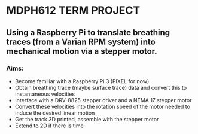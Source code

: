 MDPH612 TERM PROJECT
====================

## Using a Raspberry Pi to translate breathing traces (from a Varian RPM system) into mechanical motion via a stepper motor.

### Aims:
- Become familiar with a Raspberry Pi 3 (PIXEL for now)
- Obtain breathing trace (maybe surface trace) data and convert this to instantaneous velocities
- Interface with a DRV-8825 stepper driver and a NEMA 17 stepper motor
- Convert these velocities into the rotation speed of the motor needed to induce the desired linear motion
- Get the track 3D printed, assemble with the stepper motor
- Extend to 2D if there is time
